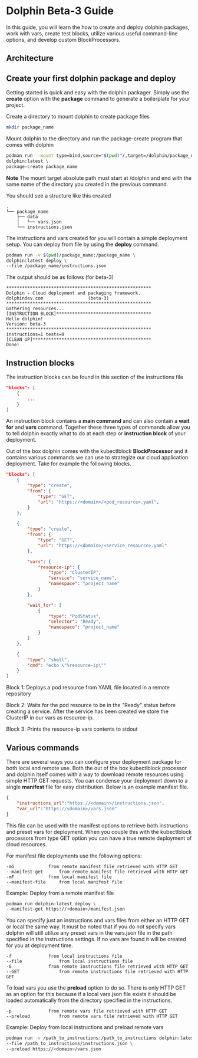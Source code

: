 # Dolphin Beta-3 Guide

In this guide, you will learn the how to create and deploy dolphin packages, work with vars, create test blocks, utilize various useful command-line options, and develop custom BlockProcessors.

## Architecture

## Create your first dolphin package and deploy

Getting started is quick and easy with the dolphin packager. Simply use the **create** option with the **package** command to generate a boilerplate for your project. 

Create a directory to mount dolphin to create package files
```bash
mkdir package_name
```

Mount dolphin to the directory and run the package-create program that comes with dolphin
```bash
podman run --mount type=bind,source="$(pwd)"/,target=/dolphin/package_name \
dolphin:latest \
package-create package_name
```

**Note** The mount target absolute path must start at /dolphin and end with the same name of the directory you created in the previous command.

You should see a structure like this created

```
.
└── package_name
    ├── data
    │   └── vars.json
    └── instructions.json
```

The instructions and vars created for you will contain a simple deployment setup. You can deploy from file by using the **deploy** command.

```bash
podman run -v $(pwd)/package_name:/package_name \
dolphin:latest deploy \
--file /package_name/instructions.json
```

The output should be as follows (for beta-3)

```
*******************************************************
Dolphin - Cloud deployment and packaging framework.
dolphindev.com				   (beta-3)
*******************************************************
Gathering resources...
[INSTRUCTION BLOCK]************************************
Hello dolphin!
Version: beta-3
*******************************************************
instructions=1 tests=0
[CLEAN UP]*********************************************
Done!
```

## Instruction blocks

The instruction blocks can be found in this section of the instructions file

```json
"blocks": [
    {
        ...
    }
]
```

An instruction block contains a **main command** and can also contain a **wait for** and **vars** command. Together these three types of commands allow you to tell dolphin exactly what to do at each step or **instruction block** of your deployment.

Out of the box dolphin comes with the kubectlblock **BlockProcessor** and it contains various commands we can use to strategize our cloud application deployment. Take for example the following blocks.

```json
"blocks": [
    {
        "type": "create",
        "from": {
        	"type": "GET",
        	"url": "https://<domain>/<pod_resource>.yaml",
        }
    },

    {
    	"type": "create",
    	"from": {
    		"type": "GET",
    		"url": "https://<domain>/<service_resource>.yaml"
    	},

    	"vars": {
    		"resource-ip": {
    			"type": "ClusterIP",
    			"service": "service_name",
    			"namespace": "project_name"
    		}
    	},

    	"wait_for": [
    		{
    			"type": "PodStatus",
    			"selector": "Ready",
    			"namespace": "project_name"
    		}
    	]
    },

    {
    	"type": "shell",
    	"cmd": "echo \"%resource-ip\""
    }
]
```

Block 1: Deploys a pod resource from YAML file located in a remote repository

Block 2: Waits for the pod resource to be in the "Ready" status before creating a service. After the service has been created we store the ClusterIP in our vars as resource-ip.

Block 3: Prints the resource-ip vars contents to stdout

## Various commands

There are several ways you can configure your deployment package for both local and remote use. Both the out of the box kubectlblock processor and dolphin itself comes with a way to download remote resources using simple HTTP GET requests. You can condense your deployment down to a single **manifest** file for easy distribution. Below is an example manifest file.

```json
{
	"instructions_url":"https://<domain>/instructions.json",
	"var_url":"https://<domain>/vars.json"
}
```

This file can be used with the manifest options to retrieve both instructions and preset vars for deployment. When you couple this with the kubectlblock processors from type GET option you can have a true remote deployment of cloud resources.

For manifest file deployments use the following options:

```
-mG 			from remote manifest file retrieved with HTTP GET
--manifest-get 		from remote manifest file retrieved with HTTP GET
-mF 			from local manifest file
--manifest-file 	from local manifest file
```

Example: Deploy from a remote manifest file
```bash
podman run dolphin:latest deploy \
--manifest-get https://<domain>/manifest.json
```

You can specify just an instructions and vars files from either an HTTP GET or local the same way. It must be noted that if you do not specify vars dolphin will still utilize any preset vars in the vars.json file in the path specified in the instructions settings. If no vars are found it will be created for you at deployment time.

```
-f 				from local instructions file
--file 				from local instructions file
-G 				from remote instructions file retrieved with HTTP GET
--GET 				from remote instructions file retrieved with HTTP GET
```

To load vars you use the **preload** option to do so. There is only HTTP GET as an option for this because if a local vars.json file exists it should be loaded automatically from the directory specified in the instructions.

```
-p 				from remote vars file retrieved with HTTP GET
--preload 			from remote vars file retrieved with HTTP GET
```

Example: Deploy from local instructions and preload remote vars
```bash
podman run -v /path_to_instructions:/path_to_instructions dolphin:latest deploy \
--file /path_to_instructions/instructions.json \
--preload https://<domain>/vars.json
```


